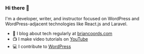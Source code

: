 ### Hi there 👋

I'm a developer, writer, and instructor focused on WordPress and WordPress-adjacent technologies like React.js and Laravel. 

- 💬 I blog about tech regularly at [briancoords.com](https://www.briancoords.com)
- 📺 I make video tutorials on [YouTube](https://www.youtube.com/c/BrianCoords)
- 💻 I contribute to [WordPress](https://profiles.wordpress/org/bacoords)

<!--
**bacoords/bacoords** is a ✨ _special_ ✨ repository because its `README.md` (this file) appears on your GitHub profile.

Here are some ideas to get you started:

- 🔭 I’m currently working on ...
- 🌱 I’m currently learning ...
- 👯 I’m looking to collaborate on ...
- 🤔 I’m looking for help with ...
- 💬 Ask me about ...
- 📫 How to reach me: ...
- 😄 Pronouns: ...
- ⚡ Fun fact: ...
-->
